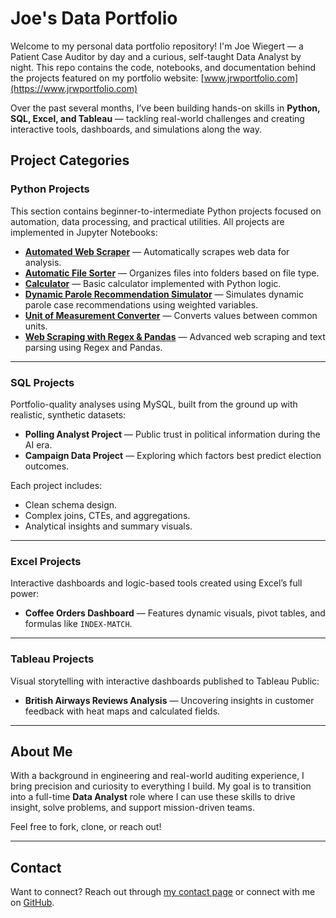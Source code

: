 # Joe's Data Portfolio

Welcome to my personal data portfolio repository! I'm Joe Wiegert — a Patient Case Auditor by day and a curious, self-taught Data Analyst by night. This repo contains the code, notebooks, and documentation behind the projects featured on my portfolio website: [www.jrwportfolio.com](https://www.jrwportfolio.com)

Over the past several months, I’ve been building hands-on skills in **Python, SQL, Excel, and Tableau** — tackling real-world challenges and creating interactive tools, dashboards, and simulations along the way.

## Project Categories

### Python Projects
This section contains beginner-to-intermediate Python projects focused on automation, data processing, and practical utilities. All projects are implemented in Jupyter Notebooks:

- **[Automated Web Scraper](python/Project_Automated_Web_Scraper.ipynb)** — Automatically scrapes web data for analysis.
- **[Automatic File Sorter](python/Project_Automatic_File_Sorter.ipynb)** — Organizes files into folders based on file type.
- **[Calculator](python/Project_Calculator.ipynb)** — Basic calculator implemented with Python logic.
- **[Dynamic Parole Recommendation Simulator](python/Project_Dynamic-Parole-Recommendation-Simulator.ipynb)** — Simulates dynamic parole case recommendations using weighted variables.
- **[Unit of Measurement Converter](python/Project_Unit_of_Measurement_Converter.ipynb)** — Converts values between common units.
- **[Web Scraping with Regex & Pandas](python/Project_Web_Scraping_Regex_Pandas.ipynb)** — Advanced web scraping and text parsing using Regex and Pandas.

---

### SQL Projects
Portfolio-quality analyses using MySQL, built from the ground up with realistic, synthetic datasets:

- **Polling Analyst Project** — Public trust in political information during the AI era.
- **Campaign Data Project** — Exploring which factors best predict election outcomes.

Each project includes:
- Clean schema design.
- Complex joins, CTEs, and aggregations.
- Analytical insights and summary visuals.

---

### Excel Projects
Interactive dashboards and logic-based tools created using Excel’s full power:

- **Coffee Orders Dashboard** — Features dynamic visuals, pivot tables, and formulas like `INDEX-MATCH`.

---

### Tableau Projects
Visual storytelling with interactive dashboards published to Tableau Public:

- **British Airways Reviews Analysis** — Uncovering insights in customer feedback with heat maps and calculated fields.

---

## About Me
With a background in engineering and real-world auditing experience, I bring precision and curiosity to everything I build. My goal is to transition into a full-time **Data Analyst** role where I can use these skills to drive insight, solve problems, and support mission-driven teams.

Feel free to fork, clone, or reach out!

---

## Contact
Want to connect? Reach out through [my contact page](https://www.jrwportfolio.com/contact) or connect with me on [GitHub](https://github.com/joewiegert).
